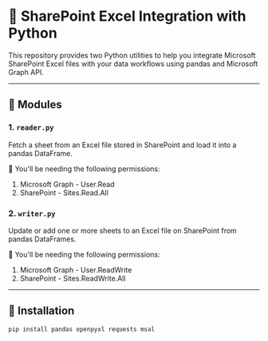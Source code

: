 # 📁 SharePoint Excel Integration with Python

This repository provides two Python utilities to help you integrate Microsoft SharePoint Excel files with your data workflows using pandas and Microsoft Graph API.

---

## 🔧 Modules

### 1. `reader.py`

Fetch a sheet from an Excel file stored in SharePoint and load it into a pandas DataFrame.

📝 You'll be needing the following permissions:
1) Microsoft Graph - User.Read
2) SharePoint - Sites.Read.All

### 2. `writer.py`

Update or add one or more sheets to an Excel file on SharePoint from pandas DataFrames.

📝 You'll be needing the following permissions:
1) Microsoft Graph - User.ReadWrite
2) SharePoint - Sites.ReadWrite.All

---

## 🚀 Installation

```bash
pip install pandas openpyxl requests msal
